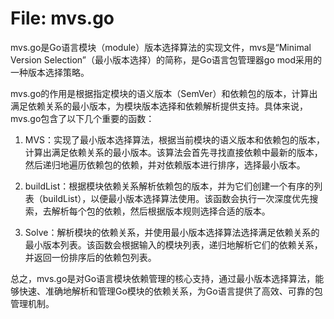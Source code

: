 # File: mvs.go

mvs.go是Go语言模块（module）版本选择算法的实现文件，mvs是“Minimal Version Selection”（最小版本选择）的简称，是Go语言包管理器go mod采用的一种版本选择策略。

mvs.go的作用是根据指定模块的语义版本（SemVer）和依赖包的版本，计算出满足依赖关系的最小版本，为模块版本选择和依赖解析提供支持。具体来说，mvs.go包含了以下几个重要的函数：

1. MVS：实现了最小版本选择算法，根据当前模块的语义版本和依赖包的版本，计算出满足依赖关系的最小版本。该算法会首先寻找直接依赖中最新的版本，然后递归地遍历依赖包的依赖，并对依赖版本进行排序，选择最小版本。

2. buildList：根据模块依赖关系解析依赖包的版本，并为它们创建一个有序的列表（buildList），以便最小版本选择算法使用。该函数会执行一次深度优先搜索，去解析每个包的依赖，然后根据版本规则选择合适的版本。

3. Solve：解析模块的依赖关系，并使用最小版本选择算法选择满足依赖关系的最小版本列表。该函数会根据输入的模块列表，递归地解析它们的依赖关系，并返回一份排序后的依赖包列表。

总之，mvs.go是对Go语言模块依赖管理的核心支持，通过最小版本选择算法，能够快速、准确地解析和管理Go模块的依赖关系，为Go语言提供了高效、可靠的包管理机制。

